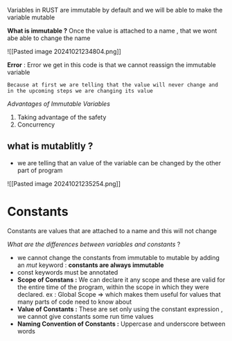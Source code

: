 Variables in RUST are immutable by default and we will be able to make the variable mutable

**What is immutable ?**
Once the value is attached to a name , that we wont abe able to change the name

![[Pasted image 20241021234804.png]]


**Error** : Error we get in this code is that we cannot reassign the immutable variable

```
Because at first we are telling that the value will never change and in the upcoming steps we are changing its value
```

*Advantages of Immutable Variables*
1. Taking advantage of the safety
2. Concurrency

## what is mutablitly ?

- we are telling that an value of the variable can be changed by the other part of program

![[Pasted image 20241021235254.png]]


# Constants

Constants are values that are attached to a name and this will not change

*What are the differences between variables and constants* ?

- we cannot change the constants from immutable to mutable by adding an *mut* keyword : **constants are always immutable**
- const keywords must be annotated
- **Scope of Constans :** We can declare it any scope and these are valid for the entire time of the program, within the scope in which they were declared. ex : Global Scope => which makes them useful for values that many parts of code need to know about 
- **Value of Constants :** These are set only using the constant expression , we cannot give constants some run time values
- **Naming Convention of Constants :** Uppercase and underscore between words